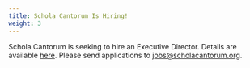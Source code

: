 ```yaml
---
title: Schola Cantorum Is Hiring!
weight: 3
---
```


Schola Cantorum is seeking to hire an Executive Director.  Details are available
[here](/jobs).  Please send applications to
[jobs@scholacantorum.org](mailto:jobs@scholacantorum.org).
